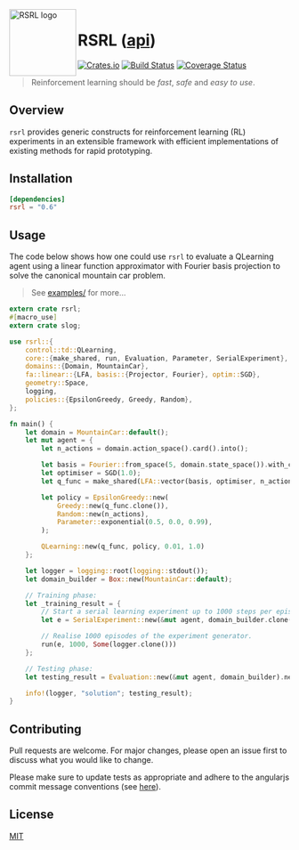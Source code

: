 <img align="left" width="120" title="RSRL logo" src="https://github.com/tspooner/rsrl/raw/master/logo.png">

# RSRL ([api](https://docs.rs/rsrl/))

[![Crates.io](https://img.shields.io/crates/v/rsrl.svg)](https://crates.io/crates/rsrl)
[![Build Status](https://travis-ci.org/tspooner/rsrl.svg?branch=master)](https://travis-ci.org/tspooner/rsrl)
[![Coverage Status](https://coveralls.io/repos/github/tspooner/rsrl/badge.svg?branch=master)](https://coveralls.io/github/tspooner/rsrl?branch=master)

> Reinforcement learning should be _fast_, _safe_ and _easy to use_.

## Overview

``rsrl`` provides generic constructs for reinforcement learning (RL)
experiments in an extensible framework with efficient implementations of
existing methods for rapid prototyping.

## Installation
```toml
[dependencies]
rsrl = "0.6"
```

## Usage
The code below shows how one could use `rsrl` to evaluate a QLearning agent
using a linear function approximator with Fourier basis projection to solve the
canonical mountain car problem.

> See [examples/](https://github.com/tspooner/rsrl/tree/master/examples) for
> more...

```rust
extern crate rsrl;
#[macro_use]
extern crate slog;

use rsrl::{
    control::td::QLearning,
    core::{make_shared, run, Evaluation, Parameter, SerialExperiment},
    domains::{Domain, MountainCar},
    fa::linear::{LFA, basis::{Projector, Fourier}, optim::SGD},
    geometry::Space,
    logging,
    policies::{EpsilonGreedy, Greedy, Random},
};

fn main() {
    let domain = MountainCar::default();
    let mut agent = {
        let n_actions = domain.action_space().card().into();

        let basis = Fourier::from_space(5, domain.state_space()).with_constant();
        let optimiser = SGD(1.0);
        let q_func = make_shared(LFA::vector(basis, optimiser, n_actions));

        let policy = EpsilonGreedy::new(
            Greedy::new(q_func.clone()),
            Random::new(n_actions),
            Parameter::exponential(0.5, 0.0, 0.99),
        );

        QLearning::new(q_func, policy, 0.01, 1.0)
    };

    let logger = logging::root(logging::stdout());
    let domain_builder = Box::new(MountainCar::default);

    // Training phase:
    let _training_result = {
        // Start a serial learning experiment up to 1000 steps per episode.
        let e = SerialExperiment::new(&mut agent, domain_builder.clone(), 1000);

        // Realise 1000 episodes of the experiment generator.
        run(e, 1000, Some(logger.clone()))
    };

    // Testing phase:
    let testing_result = Evaluation::new(&mut agent, domain_builder).next().unwrap();

    info!(logger, "solution"; testing_result);
}
```

## Contributing
Pull requests are welcome. For major changes, please open an issue first to
discuss what you would like to change.

Please make sure to update tests as appropriate and adhere to the angularjs
commit message conventions (see
[here](https://gist.github.com/stephenparish/9941e89d80e2bc58a153)).

## License
[MIT](https://choosealicense.com/licenses/mit/)
